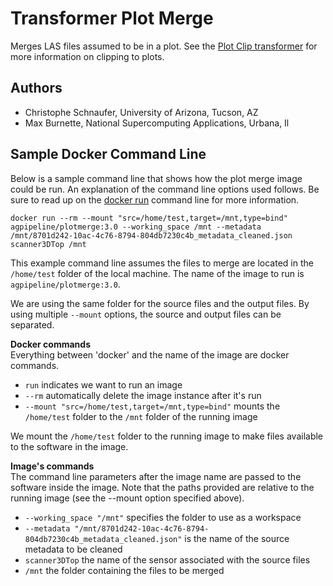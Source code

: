 # Transformer Plot Merge

Merges LAS files assumed to be in a plot.
See the [Plot Clip transformer](https://github.com/AgPipeline/transformer-plotclip) for more information on clipping to plots.

## Authors

* Christophe Schnaufer, University of Arizona, Tucson, AZ
* Max Burnette, National Supercomputing Applications, Urbana, Il

## Sample Docker Command Line
Below is a sample command line that shows how the plot merge image could be run.
An explanation of the command line options used follows.
Be sure to read up on the [docker run](https://docs.docker.com/engine/reference/run/) command line for more information.

```docker run --rm --mount "src=/home/test,target=/mnt,type=bind" agpipeline/plotmerge:3.0 --working_space /mnt --metadata /mnt/8701d242-10ac-4c76-8794-804db7230c4b_metadata_cleaned.json scanner3DTop /mnt```

This example command line assumes the files to merge are located in the `/home/test` folder of the local machine.
The name of the image to run is `agpipeline/plotmerge:3.0`.

We are using the same folder for the source files and the output files.
By using multiple `--mount` options, the source and output files can be separated.

**Docker commands** \
Everything between 'docker' and the name of the image are docker commands.

- `run` indicates we want to run an image
- `--rm` automatically delete the image instance after it's run
- `--mount "src=/home/test,target=/mnt,type=bind"` mounts the `/home/test` folder to the `/mnt` folder of the running image

We mount the `/home/test` folder to the running image to make files available to the software in the image.

**Image's commands** \
The command line parameters after the image name are passed to the software inside the image.
Note that the paths provided are relative to the running image (see the --mount option specified above).

- `--working_space "/mnt"` specifies the folder to use as a workspace
- `--metadata "/mnt/8701d242-10ac-4c76-8794-804db7230c4b_metadata_cleaned.json"` is the name of the source metadata to be cleaned
- `scanner3DTop` the name of the sensor associated with the source files
- `/mnt` the folder containing the files to be merged 
